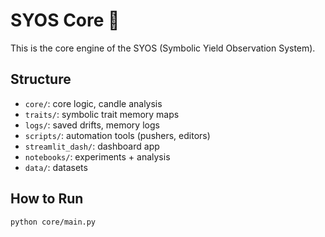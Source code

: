 # SYOS Core 🚀
This is the core engine of the SYOS (Symbolic Yield Observation System).

## Structure
- `core/`: core logic, candle analysis
- `traits/`: symbolic trait memory maps
- `logs/`: saved drifts, memory logs
- `scripts/`: automation tools (pushers, editors)
- `streamlit_dash/`: dashboard app
- `notebooks/`: experiments + analysis
- `data/`: datasets

## How to Run
```bash
python core/main.py
```
